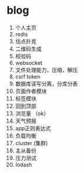 # blog
1. 个人主页
3. redis
5. 估点扑克
6. 二维码生成
7. 校验码
8. websocket
10. 文件处理能力，压缩，解压
11. csrf token
12. 数据库读写分离，分库分表
13. 页面作者模块
14. 标签模块
15. 回到顶部
16. 浏览量 （ok）
17. 天气预报
18. app正则表达式
19. 负载均衡
20. cluster (集群)
21. 主从备份
22. 压力测试
23. lodash